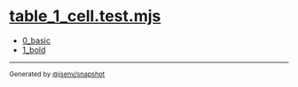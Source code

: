 # [table_1_cell.test.mjs](../table_1_cell.test.mjs)


- [0_basic](0_basic/0_basic.md)
- [1_bold](1_bold/1_bold.md)

---

<sub>
  Generated by <a href="https://github.com/jsenv/core/tree/main/packages/independent/snapshot">@jsenv/snapshot</a>
</sub>
